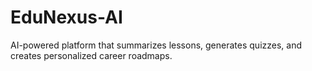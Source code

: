 # EduNexus-AI
AI-powered platform that summarizes lessons, generates quizzes, and creates personalized career roadmaps.
